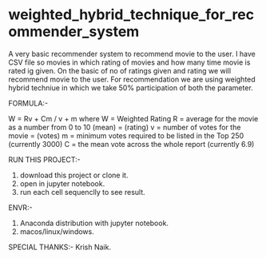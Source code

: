 # weighted_hybrid_technique_for_recommender_system

A very basic recommender system to recommend movie to the user.
I have CSV file so movies in which rating of movies and how many time movie is rated ig given.
On the basic of no of ratings given and rating we will recommend movie to the user.
For recommendation we are using weighted hybrid techniue in which we take 50% participation of both the parameter.

FORMULA:-

W = Rv + Cm / v + m
where
W = Weighted Rating
R = average for the movie as a number from 0 to 10 (mean) = (rating)
v = number of votes for the movie = (votes)
m = minimum votes required to be listed in the Top 250 (currently 3000)
C = the mean vote across the whole report (currently 6.9)

RUN THIS PROJECT:-
1. download this project or clone it.
2. open in jupyter notebook.
3. run each cell sequenclly to see result.

ENVR:-
1. Anaconda distribution with jupyter notebook.
2. macos/linux/windows.


SPECIAL THANKS:- Krish Naik.
